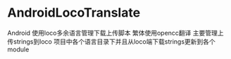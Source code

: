 # AndroidLocoTranslate
Android 使用loco多余语言管理下载上传脚本
繁体使用opencc翻译
主要管理上传strings到loco 项目中各个语言目录下并且从loco端下载strings更新到各个module
